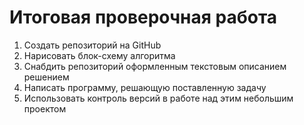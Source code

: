 # Итоговая проверочная работа

1. Создать репозиторий на GitHub
2. Нарисовать блок-схему алгоритма
3. Снабдить репозиторий оформленным текстовым описанием решением
4. Написать программу, решающую поставленную задачу
5. Использовать контроль версий в работе над этим небольшим проектом